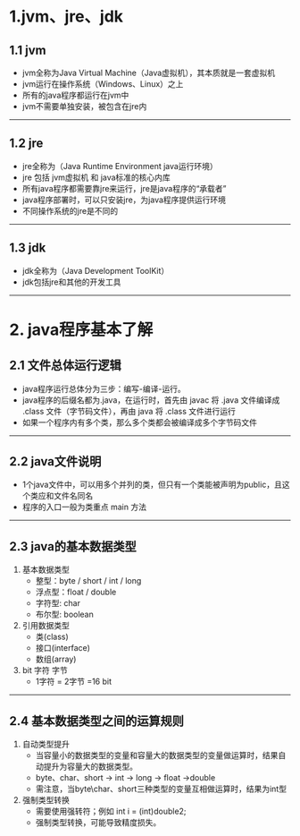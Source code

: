 # 1.jvm、jre、jdk
## 1.1 jvm
+ jvm全称为Java Virtual Machine（Java虚拟机），其本质就是一套虚拟机
+ jvm运行在操作系统（Windows、Linux）之上
+ 所有的java程序都运行在jvm中
+ jvm不需要单独安装，被包含在jre内
---
## 1.2 jre
+ jre全称为（Java Runtime Environment java运行环境）
+ jre 包括 jvm虚拟机 和 java标准的核心内库
+ 所有java程序都需要靠jre来运行，jre是java程序的“承载者”
+ java程序部署时，可以只安装jre，为java程序提供运行环境
+ 不同操作系统的jre是不同的
---
## 1.3 jdk
+ jdk全称为（Java Development ToolKit）
+ jdk包括jre和其他的开发工具
---
# 2. java程序基本了解
## 2.1 文件总体运行逻辑
+ java程序运行总体分为三步：编写-编译-运行。
+ java程序的后缀名都为.java，在运行时，首先由 javac 将 .java 文件编译成 .class 文件（字节码文件），再由 java 将 .class 文件进行运行
+ 如果一个程序内有多个类，那么多个类都会被编译成多个字节码文件
---
## 2.2 java文件说明
+ 1个java文件中，可以用多个并列的类，但只有一个类能被声明为public，且这个类应和文件名同名
+ 程序的入口一般为类重点 main 方法
---
## 2.3 java的基本数据类型
1. 基本数据类型
   + 整型：byte / short / int / long
   + 浮点型：float / double
   + 字符型: char
   + 布尔型: boolean
2. 引用数据类型
   + 类(class)
   + 接口(interface)
   + 数组(array)
3. bit 字符 字节
   + 1字符 = 2字节 =16 bit
---
## 2.4 基本数据类型之间的运算规则
1. 自动类型提升
   + 当容量小的数据类型的变量和容量大的数据类型的变量做运算时，结果自动提升为容量大的数据类型。
   + byte、char、short -> int -> long -> float ->double
   + 需注意，当byte\char、short三种类型的变量互相做运算时，结果为int型
2. 强制类型转换
   + 需要使用强转符；例如 int i = (int)double2;
   + 强制类型转换，可能导致精度损失。